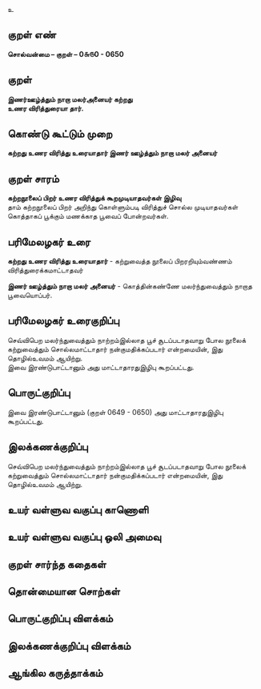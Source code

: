 உ

## குறள் எண் 

**சொல்வன்மை – குறள் – 0௬௫0 - 0650**  

## குறள் 

**இணர்ஊழ்த்தும் நாறா மலர்அனையர் கற்றது  
உணர விரித்துரையா தார்.**  

## கொண்டு கூட்டும் முறை

**கற்றது உணர விரித்து உரையாதார் இணர் ஊழ்த்தும் நாறா மலர் அனையர்**  

## குறள் சாரம் 

**கற்றநூலைப் பிறர் உணர விரித்துக் கூறமுடியாதவர்கள் இழிவு**  
தாம் கற்றநூலைப் பிறர் அறிந்து கொள்ளும்படி விரித்துச் சொல்ல முடியாதவர்கள் கொத்தாகப் பூக்கும் மணக்காத பூவைப் போன்றவர்கள்.  

## பரிமேலழகர் உரை

**கற்றது உணர விரித்து உரையாதார்** - கற்றுவைத்த நூலைப் பிறரறியும்வண்ணம் விரித்துரைக்கமாட்டாதவர்  

**இணர் ஊழ்த்தும் நாறா மலர் அனையர்** - கொத்தின்கண்ணே மலர்ந்துவைத்தும் நாறாத பூவையொப்பர்.

## பரிமேலழகர் உரைகுறிப்பு   

செவ்விபெற மலர்ந்துவைத்தும் நாற்றம்இல்லாத பூச் சூடப்படாதவாறு போல நூலைக் கற்றுவைத்தும் சொல்லமாட்டாதார் நன்குமதிக்கப்படார் என்றமையின், இது தொழில்உவமம் ஆயிற்று.  
இவை இரண்டுபாட்டானும் அது மாட்டாதாரதுஇழிபு கூறப்பட்டது.    

## பொருட்குறிப்பு 

இவை இரண்டுபாட்டானும் (குறள் 0649 - 0650) அது மாட்டாதாரதுஇழிபு கூறப்பட்டது.    

## இலக்கணக்குறிப்பு  

செவ்விபெற மலர்ந்துவைத்தும் நாற்றம்இல்லாத பூச் சூடப்படாதவாறு போல நூலைக் கற்றுவைத்தும் சொல்லமாட்டாதார் நன்குமதிக்கப்படார் என்றமையின், இது தொழில்உவமம் ஆயிற்று.    

## உயர் வள்ளுவ வகுப்பு காணொளி


## உயர் வள்ளுவ வகுப்பு ஒலி அமைவு 

 
## குறள் சார்ந்த கதைகள் 


## தொன்மையான சொற்கள்


## பொருட்குறிப்பு விளக்கம்


## இலக்கணக்குறிப்பு விளக்கம்


## ஆங்கில கருத்தாக்கம் 


